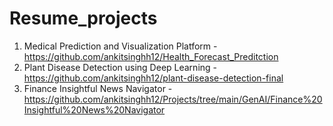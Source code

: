 # Resume_projects

1. Medical Prediction and Visualization Platform  - https://github.com/ankitsinghh12/Health_Forecast_Preditction
2. Plant Disease Detection using Deep Learning  - https://github.com/ankitsinghh12/plant-disease-detection-final
3. Finance Insightful News Navigator - https://github.com/ankitsinghh12/Projects/tree/main/GenAI/Finance%20Insightful%20News%20Navigator
